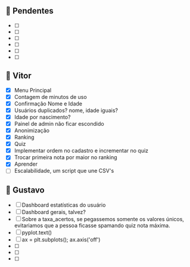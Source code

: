 
## 🔹 Pendentes
- [ ]
- [ ]
- [ ]
- [ ]
- [ ]
- [ ]

## 🔹 Vitor
- [x] Menu Principal
- [x] Contagem de minutos de uso
- [x] Confirmação Nome e Idade
- [x] Usuários duplicados? nome, idade iguais?
- [x] Idade por nascimento?
- [x] Painel de admin não ficar escondido
- [x] Anonimização
- [x] Ranking
- [x] Quiz
- [x] Implementar ordem no cadastro e incrementar no quiz
- [x] Trocar primeira nota por maior no ranking
- [x] Aprender
- [ ] Escalabilidade, um script que une CSV's

## 🔹 Gustavo
- [ ] Dashboard estatísticas do usuário
- [ ] Dashboard gerais, talvez?
- [ ] Sobre a taxa_acertos, se pegassemos somente os valores únicos, evitariamos que a pessoa ficasse spamando quiz nota máxima.
- [ ] pyplot.text()
- [ ] ax = plt.subplots(); ax.axis('off')
- [ ]
- [ ]
- [ ]